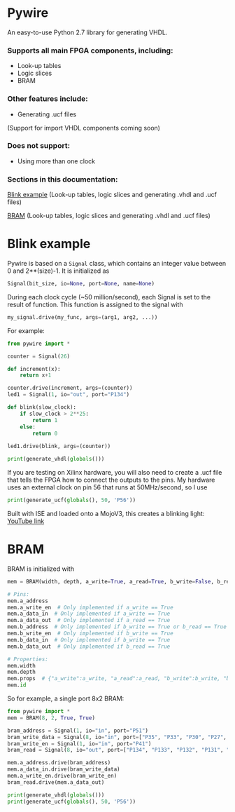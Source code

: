 # Pywire

An easy-to-use Python 2.7 library for generating VHDL.

### Supports all main FPGA components, including:
- Look-up tables
- Logic slices
- BRAM

### Other features include:
- Generating .ucf files

(Support for import VHDL components coming soon)

### Does not support:
- Using more than one clock

### Sections in this documentation:
[Blink example](https://github.com/Verkhovskaya/Pywire/new/master?readme=1#blink-example) (Look-up tables, logic slices and generating .vhdl and .ucf files)

[BRAM](https://github.com/Verkhovskaya/Pywire/new/master?readme=1#bram) (Look-up tables, logic slices and generating .vhdl and .ucf files)

# Blink example
Pywire is based on a `Signal` class, which contains an integer value between 0 and 2**(size)-1. It is initialized as 

```python
Signal(bit_size, io=None, port=None, name=None)
```

During each clock cycle (~50 million/second), each Signal is set to the result of function. This function is assigned to the signal with
```python
my_signal.drive(my_func, args=(arg1, arg2, ...))
```

For example:
```python
from pywire import *

counter = Signal(26)

def increment(x):
    return x+1

counter.drive(increment, args=(counter))
led1 = Signal(1, io="out", port="P134")

def blink(slow_clock):
    if slow_clock > 2**25:
        return 1
    else:
        return 0
        
led1.drive(blink, args=(counter))

print(generate_vhdl(globals()))
```

If you are testing on Xilinx hardware, you will also need to create a .ucf file that tells the FPGA how to connect the outputs to the pins. 
My hardware uses an external clock on pin 56 that runs at 50MHz/second, so I use

```python
print(generate_ucf(globals(), 50, 'P56'))
```

Built with ISE and loaded onto a MojoV3, this creates a blinking light: [YouTube link](https://www.youtube.com/watch?v=y5rW_DIoK7Y&feature=youtu.be)

# BRAM
BRAM is initialized with 
```python
mem = BRAM(width, depth, a_write=True, a_read=True, b_write=False, b_read=False)`. 

# Pins:
mem.a_address
mem.a_write_en  # Only implemented if a_write == True
mem.a_data_in  # Only implemented if a_write == True
mem.a_data_out  # Only implemented if a_read == True
mem.b_address  # Only implemented if b_write == True or b_read == True
mem.b_write_en  # Only implemented if b_write == True
mem.b_data_in  # Only implemented if b_write == True
mem.b_data_out  # Only implemented if b_read == True

# Properties:
mem.width
mem.depth
mem.props  # {"a_write":a_write, "a_read":a_read, "b_write":b_write, "b_read":b_read}
mem.id
```

So for example, a single port 8x2 BRAM:

```python
from pywire import *
mem = BRAM(8, 2, True, True)

bram_address = Signal(1, io="in", port="P51")
bram_write_data = Signal(8, io="in", port=["P35", "P33", "P30", "P27", "P24", "P22", "P17", "P15"])
bram_write_en = Signal(1, io="in", port="P41")
bram_read = Signal(8, io="out", port=["P134", "P133", "P132", "P131", "P127", "P126", "P124", "P123"])

mem.a_address.drive(bram_address)
mem.a_data_in.drive(bram_write_data)
mem.a_write_en.drive(bram_write_en)
bram_read.drive(mem.a_data_out)

print(generate_vhdl(globals()))
print(generate_ucf(globals(), 50, 'P56'))
```
